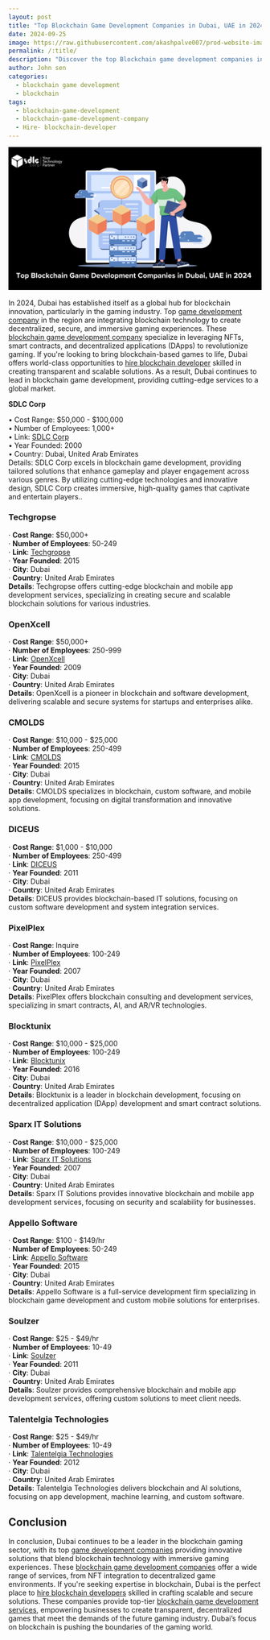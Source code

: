 ```yaml
---
layout: post
title: "Top Blockchain Game Development Companies in Dubai, UAE in 2024"
date: 2024-09-25
image: https://raw.githubusercontent.com/akashpalve007/prod-website-images/51401924672d330134351f15a51dc8357c32f17a/Top%20Blockchain%20Game%20Development%20Companies%20in%20Dubai%2C%20UAE%20in%202024.png?raw=true
permalink: /:title/
description: "Discover the top Blockchain game development companies in Dubai in 2024, offering cutting-edge solutions and expert developers for your projects."
author: John sen
categories: 
  - blockchain game development
  - blockchain
tags:
  - blockchain-game-development
  - blockchain-game-development-company
  - Hire- blockchain-developer
---
```

![Blockchain Games]( https://raw.githubusercontent.com/akashpalve007/prod-website-images/51401924672d330134351f15a51dc8357c32f17a/Top%20Blockchain%20Game%20Development%20Companies%20in%20Dubai%2C%20UAE%20in%202024.png?raw=true)

In 2024, Dubai has established itself as a global hub for blockchain innovation, particularly in the gaming industry. Top [game development company](https://sdlccorp.com/services/games/game-development-company/) in the region are integrating blockchain technology to create decentralized, secure, and immersive gaming experiences. These [blockchain game development company](https://sdlccorp.com/services/games/blockchain-game-development-company/) specialize in leveraging NFTs, smart contracts, and decentralized applications (DApps) to revolutionize gaming. If you're looking to bring blockchain-based games to life, Dubai offers world-class opportunities to [hire blockchain developer](https://sdlccorp.com/services/hire/hire-blockchain-developer/) skilled in creating transparent and scalable solutions. As a result, Dubai continues to lead in blockchain game development, providing cutting-edge services to a global market.

**SDLC Corp**

• Cost Range: $50,000 \- $100,000  
• Number of Employees: 1,000+  
• Link: [SDLC Corp](https://sdlccorp.com/)   
• Year Founded: 2000  
• Country: Dubai, United Arab Emirates  
Details: SDLC Corp excels in blockchain game development, providing tailored solutions that enhance gameplay and player engagement across various genres. By utilizing cutting-edge technologies and innovative design, SDLC Corp creates immersive, high-quality games that captivate and entertain players..

###  **Techgropse**

· **Cost Range**: $50,000+  
· **Number of Employees**: 50-249  
· **Link**: [Techgropse](https://www.techgropse.com)  
· **Year Founded**: 2015  
· **City**: Dubai  
· **Country**: United Arab Emirates  
**Details**: Techgropse offers cutting-edge blockchain and mobile app development services, specializing in creating secure and scalable blockchain solutions for various industries.

### **OpenXcell**

· **Cost Range**: $50,000+  
· **Number of Employees**: 250-999  
· **Link**: [OpenXcell](https://www.openxcell.com)  
· **Year Founded**: 2009  
· **City**: Dubai  
· **Country**: United Arab Emirates  
**Details**: OpenXcell is a pioneer in blockchain and software development, delivering scalable and secure systems for startups and enterprises alike.

### **CMOLDS**

· **Cost Range**: $10,000 \- $25,000  
· **Number of Employees**: 250-499  
· **Link**: [CMOLDS](https://www.cmolds.com)  
· **Year Founded**: 2015  
· **City**: Dubai  
· **Country**: United Arab Emirates  
**Details**: CMOLDS specializes in blockchain, custom software, and mobile app development, focusing on digital transformation and innovative solutions.

###  **DICEUS**

· **Cost Range**: $1,000 \- $10,000  
· **Number of Employees**: 250-499  
· **Link**: [DICEUS](https://www.diceus.com)  
· **Year Founded**: 2011  
· **City**: Dubai  
· **Country**: United Arab Emirates  
**Details**: DICEUS provides blockchain-based IT solutions, focusing on custom software development and system integration services.

###  **PixelPlex**

· **Cost Range**: Inquire  
· **Number of Employees**: 100-249  
· **Link**: [PixelPlex](https://www.pixelplex.io)  
· **Year Founded**: 2007  
· **City**: Dubai  
· **Country**: United Arab Emirates  
**Details**: PixelPlex offers blockchain consulting and development services, specializing in smart contracts, AI, and AR/VR technologies.

###  **Blocktunix**

· **Cost Range**: $10,000 \- $25,000  
· **Number of Employees**: 100-249  
· **Link**: [Blocktunix](https://www.blocktunix.com)  
· **Year Founded**: 2016  
· **City**: Dubai  
· **Country**: United Arab Emirates  
**Details**: Blocktunix is a leader in blockchain development, focusing on decentralized application (DApp) development and smart contract solutions.

###  **Sparx IT Solutions**

· **Cost Range**: $10,000 \- $25,000  
· **Number of Employees**: 100-249  
· **Link**: [Sparx IT Solutions](https://www.sparxitsolutions.com)  
· **Year Founded**: 2007  
· **City**: Dubai  
· **Country**: United Arab Emirates  
**Details**: Sparx IT Solutions provides innovative blockchain and mobile app development services, focusing on security and scalability for businesses.

### **Appello Software**

· **Cost Range**: $100 \- $149/hr  
· **Number of Employees**: 50-249  
· **Link**: [Appello Software](https://www.appello.com.au)  
· **Year Founded**: 2015  
· **City**: Dubai  
· **Country**: United Arab Emirates  
**Details**: Appello Software is a full-service development firm specializing in blockchain game development and custom mobile solutions for enterprises.

###  **Soulzer**

· **Cost Range**: $25 \- $49/hr  
· **Number of Employees**: 10-49  
· **Link**: [Soulzer](https://www.soulzer.com)  
· **Year Founded**: 2011  
· **City**: Dubai  
· **Country**: United Arab Emirates  
**Details**: Soulzer provides comprehensive blockchain and mobile app development services, offering custom solutions to meet client needs.

###  **Talentelgia Technologies**

· **Cost Range**: $25 \- $49/hr  
· **Number of Employees**: 10-49  
· **Link**: [Talentelgia Technologies](https://www.talentelgia.ae)  
· **Year Founded**: 2012  
· **City**: Dubai  
· **Country**: United Arab Emirates  
**Details**: Talentelgia Technologies delivers blockchain and AI solutions, focusing on app development, machine learning, and custom software.

## **Conclusion**

In conclusion, Dubai continues to be a leader in the blockchain gaming sector, with its top [game development companies](https://sdlccorp.com/services/games/game-development-company/) providing innovative solutions that blend blockchain technology with immersive gaming experiences. These [blockchain game development companies](https://sdlccorp.com/services/games/blockchain-game-development-company/) offer a wide range of services, from NFT integration to decentralized game environments. If you're seeking expertise in blockchain, Dubai is the perfect place to [hire blockchain developers](https://sdlccorp.com/services/hire/hire-blockchain-developer/) skilled in crafting scalable and secure solutions. These companies provide top-tier [blockchain game development services](https://sdlccorp.com/services/games/blockchain-game-development-company/), empowering businesses to create transparent, decentralized games that meet the demands of the future gaming industry. Dubai’s focus on blockchain is pushing the boundaries of the gaming world.

